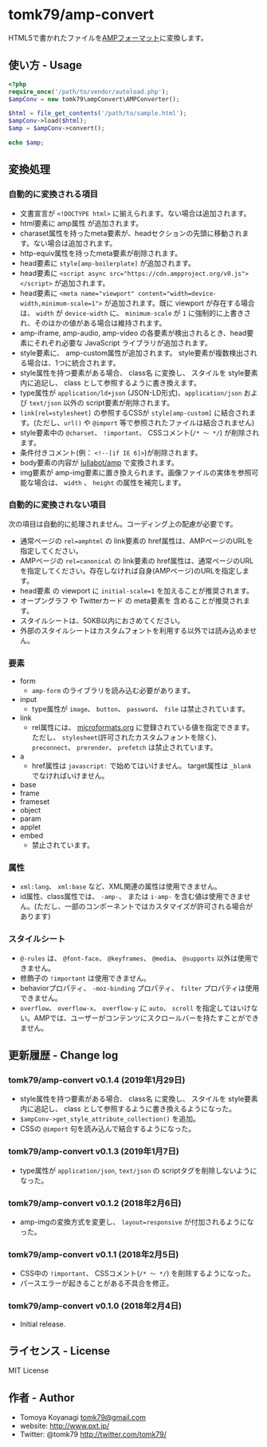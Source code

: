 # tomk79/amp-convert
HTML5で書かれたファイルを[AMPフォーマット](https://www.ampproject.org/ja/docs/reference/spec#required-markup)に変換します。


## 使い方 - Usage

```php
<?php
require_once('/path/to/vendor/autoload.php');
$ampConv = new tomk79\ampConvert\AMPConverter();

$html = file_get_contents('/path/to/sample.html');
$ampConv->load($html);
$amp = $ampConv->convert();

echo $amp;
```


## 変換処理

### 自動的に変換される項目

- 文書宣言が `<!DOCTYPE html>` に揃えられます。ない場合は追加されます。
- html要素に amp属性 が追加されます。
- charaset属性を持ったmeta要素が、headセクションの先頭に移動されます。ない場合は追加されます。
- http-equiv属性を持ったmeta要素が削除されます。
- head要素に `style[amp-boilerplate]` が追加されます。
- head要素に `<script async src="https://cdn.ampproject.org/v0.js"></script>` が追加されます。
- head要素に `<meta name="viewport" content="width=device-width,minimum-scale=1">` が追加されます。既に viewport が存在する場合は、 `width` が `device-width` に、 `minimum-scale` が `1` に強制的に上書きされ、そのほかの値がある場合は維持されます。
- amp-iframe, amp-audio, amp-video の各要素が検出されるとき、head要素にそれぞれ必要な JavaScript ライブラリが追加されます。
- style要素に、 amp-custom属性が追加されます。 style要素が複数検出される場合は、1つに統合されます。
- style属性を持つ要素がある場合、 class名 に変換し、 スタイルを style要素内に追記し、 class として参照するように書き換えます。
- type属性が `application/ld+json` (JSON-LD形式)、`application/json` および `text/json` 以外の script要素が削除されます。
- `link[rel=stylesheet]` の参照するCSSが `style[amp-custom]` に結合されます。(ただし、`url()` や `@import` 等で参照されたファイルは結合されません)
- style要素中の `@charset`、 `!important`、 CSSコメント(`/* 〜 */`) が削除されます。
- 条件付きコメント(例： `<!--[if IE 6]>`)が削除されます。
- body要素の内容が [lullabot/amp](https://packagist.org/packages/lullabot/amp) で変換されます。
- img要素が amp-img要素に置き換えられます。画像ファイルの実体を参照可能な場合は、 `width` 、 `height` の属性を補完します。

### 自動的に変換されない項目

次の項目は自動的に処理されません。コーディング上の配慮が必要です。

- 通常ページの `rel=amphtml` の link要素の href属性は、AMPページのURLを指定してください。
- AMPページの `rel=canonical` の link要素の href属性は、通常ページのURLを指定してください。存在しなければ自身(AMPページ)のURLを指定します。
- head要素 の viewport に `initial-scale=1` を加えることが推奨されます。
- オープングラフ や Twitterカード の meta要素を 含めることが推奨されます。
- スタイルシートは、50KB以内におさめてください。
- 外部のスタイルシートはカスタムフォントを利用する以外では読み込めません。

### 要素

- form
	- `amp-form` のライブラリを読み込む必要があります。
- input
	- type属性が `image`、 `button`、 `password`、 `file` は禁止されています。
- link
	- rel属性には、 [microformats.org](http://microformats.org/) に登録されている値を指定できます。 ただし、 `stylesheet`(許可されたカスタムフォントを除く)、 `preconnect`、 `prerender`、 `prefetch` は禁止されています。
- a
	- href属性は `javascript:` で始めてはいけません。 target属性は `_blank` でなければいけません。
- base
- frame
- frameset
- object
- param
- applet
- embed
	- 禁止されています。

### 属性

- `xml:lang`、 `xml:base` など、XML関連の属性は使用できません。
- id属性、class属性では、 `-amp-`、 または `i-amp-` を含む値は使用できません。(ただし、一部のコンポーネントではカスタマイズが許可される場合があります)

### スタイルシート

- `@-rules` は、 `@font-face`、 `@keyframes`、 `@media`、 `@supports` 以外は使用できません。
- 修飾子の `!important` は使用できません。
- behaviorプロパティ、 `-moz-binding` プロパティ、 `filter` プロパティは使用できません。
- `overflow`、 `overflow-x`、 `overflow-y` に `auto`、 `scroll` を指定してはいけない。AMPでは、ユーザーがコンテンツにスクロールバーを持たすことができません。


## 更新履歴 - Change log

### tomk79/amp-convert v0.1.4 (2019年1月29日)

- style属性を持つ要素がある場合、 class名 に変換し、 スタイルを style要素内に追記し、 class として参照するように書き換えるようになった。
- `$ampConv->get_style_attribute_collection()` を追加。
- CSSの `@import` 句を読み込んで結合するようになった。

### tomk79/amp-convert v0.1.3 (2019年1月7日)

- type属性が `application/json`, `text/json` の scriptタグを削除しないようになった。

### tomk79/amp-convert v0.1.2 (2018年2月6日)

- amp-imgの変換方式を変更し、 `layout=responsive` が付加されるようになった。

### tomk79/amp-convert v0.1.1 (2018年2月5日)

- CSS中の `!important`、 CSSコメント(`/* 〜 */`) を削除するようになった。
- パースエラーが起きることがある不具合を修正。

### tomk79/amp-convert v0.1.0 (2018年2月4日)

- Initial release.


## ライセンス - License

MIT License


## 作者 - Author

- Tomoya Koyanagi <tomk79@gmail.com>
- website: <http://www.pxt.jp/>
- Twitter: @tomk79 <http://twitter.com/tomk79/>
